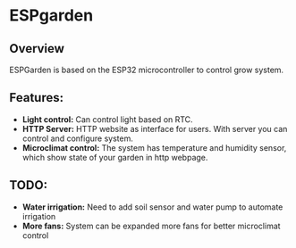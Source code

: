 # ESPgarden

## Overview
ESPGarden is based on the ESP32 microcontroller to control grow system.

## Features:
- **Light control:** Can control light based on RTC.
- **HTTP Server:** HTTP website as interface for users. With server you can control and configure system.
- **Microclimat control:** The system has temperature and humidity sensor, which show state of your garden in http webpage.


## TODO:
- **Water irrigation:** Need to add soil sensor and water pump to automate irrigation
- **More fans:** System can be expanded more fans for better microclimat control

